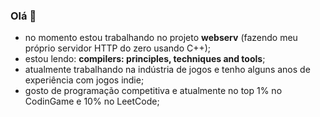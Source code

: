 ### Olá 👋

- no momento estou trabalhando no projeto **webserv** (fazendo meu próprio servidor HTTP do zero usando C++);
- estou lendo: **compilers: principles, techniques and tools**;
- atualmente trabalhando na indústria de jogos e tenho alguns anos de experiência com jogos indie;
- gosto de programação competitiva e atualmente no top 1% no CodinGame e 10% no LeetCode;
